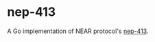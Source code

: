 # nep-413

A Go implementation of NEAR protocol's [nep-413](<https://github.com/near/NEPs/blob/master/neps/nep-0413.md>).